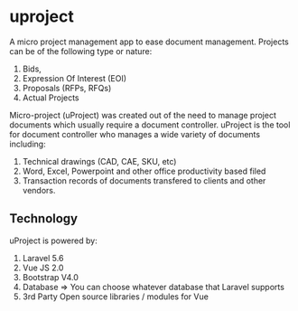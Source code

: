 # uproject
A micro project management app to ease document management. Projects can be of the following type or nature:
 1. Bids, 
 2. Expression Of Interest (EOI)
 3. Proposals (RFPs, RFQs) 
 4. Actual Projects 

Micro-project (uProject) was created out of the need to manage project documents which usually require a document controller. uProject is the tool for document controller who manages a wide variety of documents including:
  1. Technical drawings (CAD, CAE, SKU, etc)
  2. Word, Excel, Powerpoint and other office productivity based filed
  3. Transaction records of documents transfered to clients and other vendors.

## Technology
uProject is powered by:
 1. Laravel 5.6 
 2. Vue JS 2.0
 3. Bootstrap V4.0
 4. Database => You can choose whatever database that Laravel supports
 5. 3rd Party Open source libraries / modules for Vue


